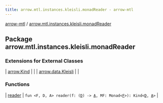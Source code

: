 ```yaml
---
title: arrow.mtl.instances.kleisli.monadReader - arrow-mtl
---
```


[arrow-mtl](../index.html) / [arrow.mtl.instances.kleisli.monadReader](./index.html)

## Package arrow.mtl.instances.kleisli.monadReader

### Extensions for External Classes

| [arrow.Kind](arrow.-kind/index.html) |  |
| [arrow.data.Kleisli](arrow.data.-kleisli/index.html) |  |

### Functions

| [reader](reader.html) | `fun <F, D, A> reader(f: (`[`D`](reader.html#D)`) -> `[`A`](reader.html#A)`, MF: Monad<`[`F`](reader.html#F)`>): Kind<`[`D`](reader.html#D)`, `[`A`](reader.html#A)`>` |

